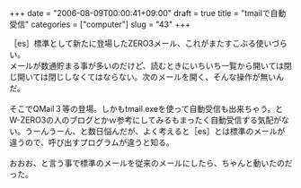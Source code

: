 +++
date = "2006-08-09T00:00:41+09:00"
draft = true
title = "tmailで自動受信"
categories = ["computer"]
slug = "43"
+++

［es］標準として新たに登場したZERO3メール、これがまたすこぶる使いづらい。<br />メールが数通貯まる事が多いのだけど、読むときにいちいち一覧から開いては閉じ開いては閉じしなくてはならない。次のメールを開く、そんな操作が無いんだ。<br /><br />そこでQMail３等の登場。しかもtmail.exeを使って自動受信も出来ちゃう。とW-ZERO3の人のブログとかｗ参考にしてみるもまったく自動受信する気配がない。うーんうーん、と数日悩んだが、よく考えると［es］とは標準のメールが違うので、呼び出すプログラムが違うと知る。<br /><br />おおお、と言う事で標準のメールを従来のメールにしたら、ちゃんと動いたのだった。<br /><br /><br /><br /><br /><br />
